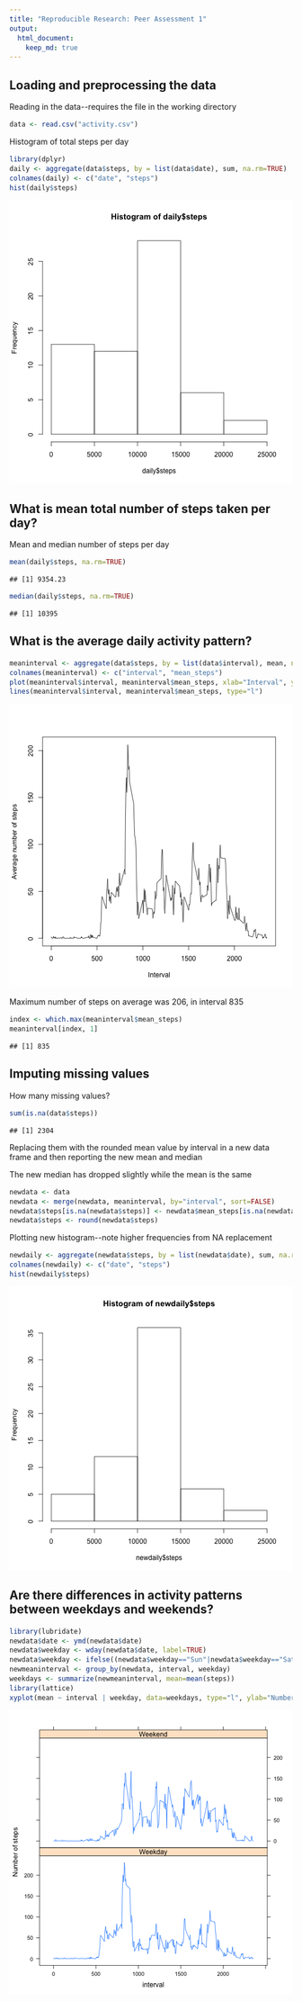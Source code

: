 ```yaml
---
title: "Reproducible Research: Peer Assessment 1"
output: 
  html_document:
    keep_md: true
---
```


## Loading and preprocessing the data
Reading in the data--requires the file in the working directory


```r
data <- read.csv("activity.csv")
```

Histogram of total steps per day


```r
library(dplyr)
daily <- aggregate(data$steps, by = list(data$date), sum, na.rm=TRUE)
colnames(daily) <- c("date", "steps")
hist(daily$steps)
```

![plot of chunk unnamed-chunk-2](figure/unnamed-chunk-2-1.png) 

## What is mean total number of steps taken per day?

Mean and median number of steps per day


```r
mean(daily$steps, na.rm=TRUE)
```

```
## [1] 9354.23
```

```r
median(daily$steps, na.rm=TRUE)
```

```
## [1] 10395
```

## What is the average daily activity pattern?


```r
meaninterval <- aggregate(data$steps, by = list(data$interval), mean, na.rm = TRUE) 
colnames(meaninterval) <- c("interval", "mean_steps")
plot(meaninterval$interval, meaninterval$mean_steps, xlab="Interval", ylab="Average number of steps", type="n")
lines(meaninterval$interval, meaninterval$mean_steps, type="l")
```

![plot of chunk unnamed-chunk-4](figure/unnamed-chunk-4-1.png) 


Maximum number of steps on average was 206, in interval 835


```r
index <- which.max(meaninterval$mean_steps)
meaninterval[index, 1]
```

```
## [1] 835
```


## Imputing missing values

How many missing values?


```r
sum(is.na(data$steps))
```

```
## [1] 2304
```


Replacing them with the rounded mean value by interval in a new data frame and then reporting the new mean and median

The new median has dropped slightly while the mean is the same


```r
newdata <- data
newdata <- merge(newdata, meaninterval, by="interval", sort=FALSE)
newdata$steps[is.na(newdata$steps)] <- newdata$mean_steps[is.na(newdata$steps)]
newdata$steps <- round(newdata$steps)
```

Plotting new histogram--note higher frequencies from NA replacement


```r
newdaily <- aggregate(newdata$steps, by = list(newdata$date), sum, na.rm=TRUE)
colnames(newdaily) <- c("date", "steps")
hist(newdaily$steps)
```

![plot of chunk unnamed-chunk-8](figure/unnamed-chunk-8-1.png) 

## Are there differences in activity patterns between weekdays and weekends?


```r
library(lubridate)
newdata$date <- ymd(newdata$date)
newdata$weekday <- wday(newdata$date, label=TRUE)
newdata$weekday <- ifelse((newdata$weekday=="Sun"|newdata$weekday=="Sat"), "Weekend", "Weekday")
newmeaninterval <- group_by(newdata, interval, weekday)
weekdays <- summarize(newmeaninterval, mean=mean(steps))
library(lattice)                     
xyplot(mean ~ interval | weekday, data=weekdays, type="l", ylab="Number of steps", layout=c(1,2))
```

![plot of chunk unnamed-chunk-9](figure/unnamed-chunk-9-1.png) 
